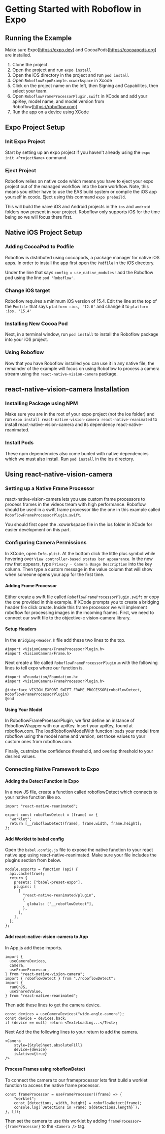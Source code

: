 # Getting Started with Roboflow in Expo

## Running the Example

Make sure Expo[https://expo.dev] and CocoaPods[https://cocoapods.org] are installed.

1. Clone the project.
2. Open the project and run `expo install`
3. Open the iOS directory in the project and run `pod install`
4. Open `RoboflowExpoExample.xcworkspace` in Xcode
5. Click on the project name on the left, then Signing and Capabilites, then select your team.
6. Open `RoboflowFrameProcessorPlugin.swift` in XCode and add your apiKey, model name, and model version from Roboflow[https://roboflow.com]
7. Run the app on a device using XCode

## Expo Project Setup

### Init Expo Project

Start by setting up an expo project if you haven't already using the `expo init <ProjectName>` command.

### Eject Project

Roboflow relies on native code which means you have to eject your expo project out of the managed workflow into the bare workflow. Note, this means you either have to use the EAS build system or compile the iOS app yourself in xcode. Eject using this command `expo prebuild`.

This will build the naive iOS and Android projects in the `ios` and `android` folders now present in your project. Roboflow only supports iOS for the time being so we will focus there first.

## Native iOS Project Setup

### Adding CocoaPod to Podfile

Roboflow is distributed using cocoapods, a package manager for native iOS apps. In order to install the app first open the `Podfile` in the iOS directory.

Under the line that says `config = use_native_modules!` add the Roboflow pod using the line `pod 'Roboflow'`.

### Change iOS target

Roboflow requires a minimum iOS version of 15.4. Edit the line at the top of the `Podfile` that says `platform :ios, '12.0'` and change it to `platform :ios, '15.4'`

### Installing New Cocoa Pod

Next, in a terminal window, run `pod install` to install the Roboflow package into your iOS project.

### Using Roboflow

Now that you have Roboflow installed you can use it in any native file, the remainder of the example will focus on using Roboflow to process a camera stream using the `react-native-vision-camera` package.

## react-native-vision-camera Installation

### Installing Package using NPM

Make sure you are in the root of your expo project (not the ios folder) and run `expo install react-native-vision-camera react-native-reanimated` to install react-native-vision-camera and its dependency react-native-reanimated.

### Install Pods

These npm dependencies also come bunled with native dependencies which we must also install. Run `pod install` in the ios directory.

## Using react-native-vision-camera

### Setting up a Native Frame Processor

react-native-vision-camera lets you use custom frame processors to process frames in the videos tream with high performance. Roboflow should be used in a swift frame processor like the one in this example called `RoboflowFrameProcessorPlugin.swift`.

You should first open the .xcworkspace file in the ios folder in XCode for easier development on this part.

### Configuring Camera Permissions

In XCode, open `Info.plist`. At the bottom click the little plus symbol while hovering over `View controller-based status bar appearance`. In the new row that appears, type `Privacy - Camera Usage Description` into the key column. Then type a custom message in the value column that will show when someone opens your app for the first time.

#### Adding Frame Processor

Either create a swift file called `RoboflowFrameProcessorPlugin.swift` or copy the one provided in this example. If XCode prompts you to create a bridging header file click create. Inside this frame processor we will implement roboflow for processing images in the incoming frames. First, we need to connect our swift file to the objective-c vision-camera library.

#### Setup Headers

In the `Bridging-Header.h` file add these two lines to the top.

```
#import <VisionCamera/FrameProcessorPlugin.h>
#import <VisionCamera/Frame.h>
```

Next create a file called `RoboflowFrameProcessorPlugin.m` with the following lines to tell expo where our function is.

```
#import <Foundation/Foundation.h>
#import <VisionCamera/FrameProcessorPlugin.h>

@interface VISION_EXPORT_SWIFT_FRAME_PROCESSOR(roboflowDetect, RoboflowFrameProcessorPlugin)
@end
```

#### Using Your Model

In RoboflowFrameProessorPlugin, we first define an instance of RoboflowWrapper with our apiKey. Insert your apiKey, found at roboflow.com. The loadRoboflowModelWith function loads your model from roboflow using the model name and version, set those values to your custom ones from roboflow.com.

Finally, custmize the confidence threshold, and overlap threshold to your desired values.

### Connecting Native Framework to Expo

#### Adding the Detect Function in Expo

In a new JS file, create a function called roboflowDetect which connects to your native function like so.

```
import "react-native-reanimated";

export const roboflowDetect = (frame) => {
  "worklet";
  return [__roboflowDetect(frame), frame.width, frame.height];
};
```

#### Add Worklet to babel config

Open the `babel.config.js` file to expose the native function to your react native app using react-native-reanimated. Make sure your file includes the plugins section from below.

```
module.exports = function (api) {
  api.cache(true);
  return {
    presets: ["babel-preset-expo"],
    plugins: [
      [
        "react-native-reanimated/plugin",
        {
          globals: ["__roboflowDetect"],
        },
      ],
    ],
  };
};
```

#### Add react-native-vision-camera to App

In App.js add these imports.

```
import {
  useCameraDevices,
  Camera,
  useFrameProcessor,
} from "react-native-vision-camera";
import { roboflowDetect } from "./roboflowDetect";
import {
  runOnJS,
  useSharedValue,
} from "react-native-reanimated";
```

Then add these lines to get the camera device.

```
const devices = useCameraDevices("wide-angle-camera");
const device = devices.back;
if (device == null) return <Text>Loading...</Text>;
```

Next Add the the following lines to your return to add the camera.

```
<Camera
    style={StyleSheet.absoluteFill}
    device={device}
    isActive={true}
/>
```

#### Process Frames using roboflowDetect

To connect the camera to our frameprocessor lets first build a worklet function to access the native frame processor.

```
const frameProcessor = useFrameProcessor((frame) => {
    "worklet";
    const [detections, width, height] = roboflowDetect(frame);
    console.log(`Detections in Frame: ${detections.length}`);
}, []);
```

Then set the camera to use this worklet by adding `frameProcessor={frameProcessor}` to the `<Camera />` tag.

